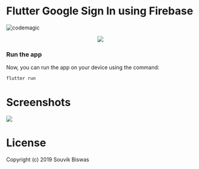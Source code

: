 # Flutter Google Sign In using Firebase 
![codemagic](https://api.codemagic.io/apps/5d636daaf5035821fb723bc3/5d636daaf5035821fb723bc2/status_badge.svg)

<p align="center">
  <img src="https://github.com/sbis04/sign_in_flutter/blob/master/Screenshot/login_cover.png">
</p>


### Run the app

Now, you can run the app on your device using the command:

```bash
flutter run
```

# Screenshots

<p align="left">
  <img src="https://github.com/sbis04/sign_in_flutter/blob/master/Screenshot/login_screens.png">
</p>



# License

Copyright (c) 2019 Souvik Biswas


